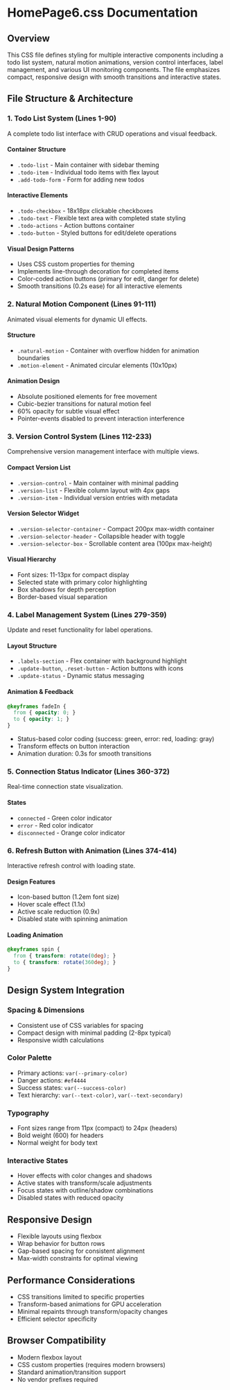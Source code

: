 # HomePage6.css Documentation

## Overview
This CSS file defines styling for multiple interactive components including a todo list system, natural motion animations, version control interfaces, label management, and various UI monitoring components. The file emphasizes compact, responsive design with smooth transitions and interactive states.

## File Structure & Architecture

### 1. **Todo List System** (Lines 1-90)
A complete todo list interface with CRUD operations and visual feedback.

#### Container Structure
- `.todo-list` - Main container with sidebar theming
- `.todo-item` - Individual todo items with flex layout
- `.add-todo-form` - Form for adding new todos

#### Interactive Elements
- `.todo-checkbox` - 18x18px clickable checkboxes
- `.todo-text` - Flexible text area with completed state styling
- `.todo-actions` - Action buttons container
- `.todo-button` - Styled buttons for edit/delete operations

#### Visual Design Patterns
- Uses CSS custom properties for theming
- Implements line-through decoration for completed items
- Color-coded action buttons (primary for edit, danger for delete)
- Smooth transitions (0.2s ease) for all interactive elements

### 2. **Natural Motion Component** (Lines 91-111)
Animated visual elements for dynamic UI effects.

#### Structure
- `.natural-motion` - Container with overflow hidden for animation boundaries
- `.motion-element` - Animated circular elements (10x10px)

#### Animation Design
- Absolute positioned elements for free movement
- Cubic-bezier transitions for natural motion feel
- 60% opacity for subtle visual effect
- Pointer-events disabled to prevent interaction interference

### 3. **Version Control System** (Lines 112-233)
Comprehensive version management interface with multiple views.

#### Compact Version List
- `.version-control` - Main container with minimal padding
- `.version-list` - Flexible column layout with 4px gaps
- `.version-item` - Individual version entries with metadata

#### Version Selector Widget
- `.version-selector-container` - Compact 200px max-width container
- `.version-selector-header` - Collapsible header with toggle
- `.version-selector-box` - Scrollable content area (100px max-height)

#### Visual Hierarchy
- Font sizes: 11-13px for compact display
- Selected state with primary color highlighting
- Box shadows for depth perception
- Border-based visual separation

### 4. **Label Management System** (Lines 279-359)
Update and reset functionality for label operations.

#### Layout Structure
- `.labels-section` - Flex container with background highlight
- `.update-button`, `.reset-button` - Action buttons with icons
- `.update-status` - Dynamic status messaging

#### Animation & Feedback
```css
@keyframes fadeIn {
  from { opacity: 0; }
  to { opacity: 1; }
}
```
- Status-based color coding (success: green, error: red, loading: gray)
- Transform effects on button interaction
- Animation duration: 0.3s for smooth transitions

### 5. **Connection Status Indicator** (Lines 360-372)
Real-time connection state visualization.

#### States
- `connected` - Green color indicator
- `error` - Red color indicator  
- `disconnected` - Orange color indicator

### 6. **Refresh Button with Animation** (Lines 374-414)
Interactive refresh control with loading state.

#### Design Features
- Icon-based button (1.2em font size)
- Hover scale effect (1.1x)
- Active scale reduction (0.9x)
- Disabled state with spinning animation

#### Loading Animation
```css
@keyframes spin {
  from { transform: rotate(0deg); }
  to { transform: rotate(360deg); }
}
```

## Design System Integration

### Spacing & Dimensions
- Consistent use of CSS variables for spacing
- Compact design with minimal padding (2-8px typical)
- Responsive width calculations

### Color Palette
- Primary actions: `var(--primary-color)`
- Danger actions: `#ef4444`
- Success states: `var(--success-color)`
- Text hierarchy: `var(--text-color)`, `var(--text-secondary)`

### Typography
- Font sizes range from 11px (compact) to 24px (headers)
- Bold weight (600) for headers
- Normal weight for body text

### Interactive States
- Hover effects with color changes and shadows
- Active states with transform/scale adjustments
- Focus states with outline/shadow combinations
- Disabled states with reduced opacity

## Responsive Design
- Flexible layouts using flexbox
- Wrap behavior for button rows
- Gap-based spacing for consistent alignment
- Max-width constraints for optimal viewing

## Performance Considerations
- CSS transitions limited to specific properties
- Transform-based animations for GPU acceleration
- Minimal repaints through transform/opacity changes
- Efficient selector specificity

## Browser Compatibility
- Modern flexbox layout
- CSS custom properties (requires modern browsers)
- Standard animation/transition support
- No vendor prefixes required
